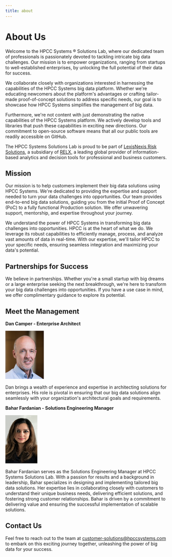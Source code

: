 ```yaml
---
title: about
---
```


# About Us

Welcome to the HPCC Systems &#174; Solutions Lab, where our dedicated team of professionals is passionately devoted to tackling intricate big data challenges. Our mission is to empower organizations, ranging from startups to well-established enterprises, by unlocking the full potential of their data for success.

We collaborate closely with organizations interested in harnessing the capabilities of the HPCC Systems big data platform. Whether we're educating newcomers about the platform's advantages or crafting tailor-made proof-of-concept solutions to address specific needs, our goal is to showcase how HPCC Systems simplifies the management of big data.

Furthermore, we're not content with just demonstrating the native capabilities of the HPCC Systems platform. We actively develop tools and libraries that push these capabilities in exciting new directions. Our commitment to open-source software means that all our public tools are readily accessible on GitHub.

The HPCC Systems Solutions Lab is proud to be part of [LexisNexis Risk Solutions](https://risk.lexisnexis.com), a subsidiary of [RELX](https://www.relx.com), a leading global provider of information-based analytics and decision tools for professional and business customers.

## Mission

Our mission is to help customers implement their big data solutions using HPCC Systems. We're dedicated to providing the expertise and support needed to turn your data challenges into opportunities. Our team provides end-to-end big data solutions, guiding you from the initial Proof of Concept (PoC) to a fully functional Production solution. We offer unwavering support, mentorship, and expertise throughout your journey.

We understand the power of HPCC Systems in transforming big data challenges into opportunities. HPCC is at the heart of what we do. We leverage its robust capabilities to efficiently manage, process, and analyze vast amounts of data in real-time. With our expertise, we'll tailor HPCC to your specific needs, ensuring seamless integration and maximizing your data's potential.

## Partnerships for Success

We believe in partnerships. Whether you're a small startup with big dreams or a large enterprise seeking the next breakthrough, we're here to transform your big data challenges into opportunities. If you have a use case in mind, we offer complimentary guidance to explore its potential.

## Meet the Management

**Dan Camper - Enterprise Architect**

<img src="../images/project-images/DanCamp.jpg" alt="Dan Camper" title="Dan" width="120" height="150"/>

Dan brings a wealth of experience and expertise in architecting solutions for enterprises. His role is pivotal in ensuring that our big data solutions align seamlessly with your organization's architectural goals and requirements.

**Bahar Fardanian - Solutions Engineering Manager**

<img src="../images/project-images/Bahar.png" alt="Bahar Fardanian" title="Bahar" width="100" height="150"/>

Bahar Fardanian serves as the Solutions Engineering Manager at HPCC Systems Solutions Lab. With a passion for results and a background in leadership, Bahar specializes in designing and implementing tailored big data solutions. Her expertise lies in collaborating closely with customers to understand their unique business needs, delivering efficient solutions, and fostering strong customer relationships. Bahar is driven by a commitment to delivering value and ensuring the successful implementation of scalable solutions.

## Contact Us

Feel free to reach out to the team at customer-solutions@hpccsystems.com to embark on this exciting journey together, unleashing the power of big data for your success.
